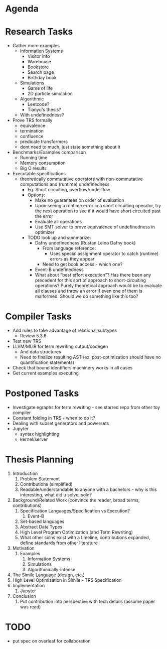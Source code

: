 # Agenda

# Research Tasks
- Gather more examples
    - Information Systems
        - Visitor info
        - Warehouse
        - Bookstore
        - Search page
        - Birthday book
    - Simulations
        - Game of life
        - 2D particle simulation
    - Algorithmic
        - Leetcode?
        - Tianyu's thesis?
    - With undefinedness?
- Prove TRS formally
    - equivalence
    - termination
    - confluence
    - predicate transformers
    - dont need to much, just state something about it
- Benchmarks/Examples comparison
    - Running time
    - Memory consumption
    - Big O results
- Executable specifications
    - theoretically commutative operators with non-commutative computations and (runtime) undefinedness
        - Eg. Short circuiting, overflow/underflow
        - Options:
            - Make no guarantees on order of evaluation
            - Upon seeing a runtime error in a short circuiting operator, try the next operation to see if it would have short circuited past the error
            - Evaluate all operations
            - Use SMT solver to prove equivalence of undefinedness in optimizer
        - TODO look up and summarize:
            - Dafny undefinedness (Rustan Leino Dafny book)
                - From language reference:
                    - Uses special assignment operator to catch (runtime) errors as they appear
                - Need to get book access - which one?
            - Event-B undefinedness
            - What about "best effort execution"? Has there been any precedent for this sort of approach to short-circuiting operations? Purely theoretical approach would be to evaluate all clauses and throw an error if even one of them is malformed. Should we do something like this too?

# Compiler Tasks
- Add rules to take advantage of relational subtypes
    - Review 5.3.6
- Test new TRS
- LLVM/MLIR for term rewriting output/codegen
    - And data structures
    - Need to finalize resulting AST (ex. post-optimization should have no quantification statements)
- Check that bound identifiers machinery works in all cases
- Get current examples executing

# Postponed Tasks
- Investigate egraphs for term rewriting - see starred repo from other toy compiler
- Constant folding in TRS - when to do it?
- Dealing with subset generators and powersets
- Jupyter
    - syntax highlighting
    - kernel/server

# Thesis Planning
1. Introduction
    1. Problem Statement
    2. Contributions (simplified)
    3. Readable/understandable to anyone with a bachelors - why is this interesting, what did u solve, soln?
2. Background/Related Work (convince the reader, broad terms, contributions)
    1. Specification Languages/Specification vs Execution?
        1. Event-B
    2. Set-based languages
    3. Abstract Data Types
    4. High Level Program Optimization (and Term Rewriting)
    5. What other solns exist with a timeline, contributions expanded, define standards from other literature
3. Motivation
    1. Examples
        1. Information Systems
        2. Simulations
        3. Algorithmically-intense
4. The Simile Language (design, etc.)
5. High Level Optimization in Simile - TRS Specification
6. Implementation
    1. Jupyter
7. Conclusion
    1. Put contribution into perspective with tech details (assume paper was read)

# TODO
- put spec on overleaf for collaboration